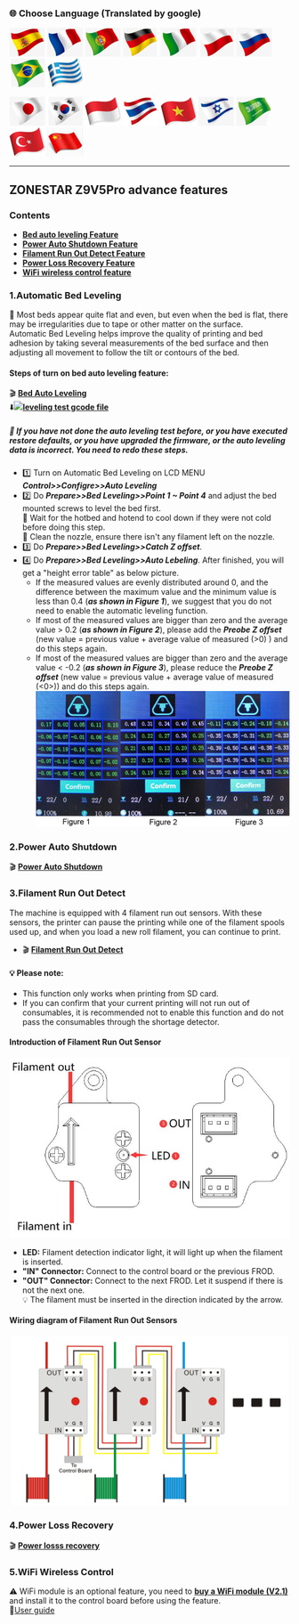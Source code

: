 ### :globe_with_meridians: Choose Language (Translated by google)
[![](../../../../lanpic/ES.png)](https://github-com.translate.goog/ZONESTAR3D/Z9/blob/main/Z9V5/Z9V5-MK4/1.Installation_and_User_Guide/Advances_Feature/readme.md?_x_tr_sl=en&_x_tr_tl=es)
[![](../../../../lanpic/FR.png)](https://github-com.translate.goog/ZONESTAR3D/Z9/blob/main/Z9V5/Z9V5-MK4/1.Installation_and_User_Guide/Advances_Feature/readme.md?_x_tr_sl=en&_x_tr_tl=fr)
[![](../../../../lanpic/PT.png)](https://github-com.translate.goog/ZONESTAR3D/Z9/blob/main/Z9V5/Z9V5-MK4/1.Installation_and_User_Guide/Advances_Feature/readme.md?_x_tr_sl=en&_x_tr_tl=pt)
[![](../../../../lanpic/DE.png)](https://github-com.translate.goog/ZONESTAR3D/Z9/blob/main/Z9V5/Z9V5-MK4/1.Installation_and_User_Guide/Advances_Feature/readme.md?_x_tr_sl=en&_x_tr_tl=de)
[![](../../../../lanpic/IT.png)](https://github-com.translate.goog/ZONESTAR3D/Z9/blob/main/Z9V5/Z9V5-MK4/1.Installation_and_User_Guide/Advances_Feature/readme.md?_x_tr_sl=en&_x_tr_tl=it)
[![](../../../../lanpic/PL.png)](https://github-com.translate.goog/ZONESTAR3D/Z9/blob/main/Z9V5/Z9V5-MK4/1.Installation_and_User_Guide/Advances_Feature/readme.md?_x_tr_sl=en&_x_tr_tl=pl)
[![](../../../../lanpic/RU.png)](https://github-com.translate.goog/ZONESTAR3D/Z9/blob/main/Z9V5/Z9V5-MK4/1.Installation_and_User_Guide/Advances_Feature/readme.md?_x_tr_sl=en&_x_tr_tl=ru)
[![](../../../../lanpic/BR.png)](https://github-com.translate.goog/ZONESTAR3D/Z9/blob/main/Z9V5/Z9V5-MK4/1.Installation_and_User_Guide/Advances_Feature/readme.md?_x_tr_sl=en&_x_tr_tl=pt)
[![](../../../../lanpic/GR.png)](https://github-com.translate.goog/ZONESTAR3D/Z9/blob/main/Z9V5/Z9V5-MK4/1.Installation_and_User_Guide/Advances_Feature/readme.md?_x_tr_sl=en&_x_tr_tl=el)

[![](../../../../lanpic/JP.png)](https://github-com.translate.goog/ZONESTAR3D/Z9/blob/main/Z9V5/Z9V5-MK4/1.Installation_and_User_Guide/Advances_Feature/readme.md?_x_tr_sl=en&_x_tr_tl=ja)
[![](../../../../lanpic/KR.png)](https://github-com.translate.goog/ZONESTAR3D/Z9/blob/main/Z9V5/Z9V5-MK4/1.Installation_and_User_Guide/Advances_Feature/readme.md?_x_tr_sl=en&_x_tr_tl=ko)
[![](../../../../lanpic/ID.png)](https://github-com.translate.goog/ZONESTAR3D/Z9/blob/main/Z9V5/Z9V5-MK4/1.Installation_and_User_Guide/Advances_Feature/readme.md?_x_tr_sl=en&_x_tr_tl=id)
[![](../../../../lanpic/TH.png)](https://github-com.translate.goog/ZONESTAR3D/Z9/blob/main/Z9V5/Z9V5-MK4/1.Installation_and_User_Guide/Advances_Feature/readme.md?_x_tr_sl=en&_x_tr_tl=th)
[![](../../../../lanpic/VN.png)](https://github-com.translate.goog/ZONESTAR3D/Z9/blob/main/Z9V5/Z9V5-MK4/1.Installation_and_User_Guide/Advances_Feature/readme.md?_x_tr_sl=en&_x_tr_tl=vi)
[![](../../../../lanpic/IL.png)](https://github-com.translate.goog/ZONESTAR3D/Z9/blob/main/Z9V5/Z9V5-MK4/1.Installation_and_User_Guide/Advances_Feature/readme.md?_x_tr_sl=en&_x_tr_tl=iw)
[![](../../../../lanpic/SA.png)](https://github-com.translate.goog/ZONESTAR3D/Z9/blob/main/Z9V5/Z9V5-MK4/1.Installation_and_User_Guide/Advances_Feature/readme.md?_x_tr_sl=en&_x_tr_tl=ar)
[![](../../../../lanpic/TR.png)](https://github-com.translate.goog/ZONESTAR3D/Z9/blob/main/Z9V5/Z9V5-MK4/1.Installation_and_User_Guide/Advances_Feature/readme.md?_x_tr_sl=en&_x_tr_tl=tr)
[![](../../../../lanpic/CN.png)](https://github-com.translate.goog/ZONESTAR3D/Z9/blob/main/Z9V5/Z9V5-MK4/1.Installation_and_User_Guide/Advances_Feature/readme.md?_x_tr_sl=en&_x_tr_tl=zh-CN)

-----
## ZONESTAR Z9V5Pro advance features
### Contents
- [**Bed auto leveling Feature**](#1automatic-bed-leveling)
- [**Power Auto Shutdown Feature**](#2power-auto-shutdown)
- [**Filament Run Out Detect Feature**](#3filament-run-out-detect)
- [**Power Loss Recovery Feature**](#4power-loss-recovery)
- [**WiFi wireless control feature**](#5wifi-wireless-control)

### 1.Automatic Bed Leveling
:book: Most beds appear quite flat and even, but even when the bed is flat, there may be irregularities due to tape or other matter on the surface.  
Automatic Bed Leveling helps improve the quality of printing and bed adhesion by taking several measurements of the bed surface and then adjusting all movement to follow the tilt or contours of the bed.   
#### Steps of turn on bed auto leveling feature:
:clapper: [**Bed Auto Leveling**](https://youtu.be/Zoyl6PybsUk)  
:arrow_down:[![](gcode.jpg)**leveling test gcode file**](./Bed_Auto_Leveling/level_test_310.zip)  
##### :loudspeaker: If you have not done the auto leveling test before, or you have executed restore defaults, or you have upgraded the firmware, or the auto leveling data is incorrect. You need to redo these steps.   
- :one: Turn on Automatic Bed Leveling on LCD MENU ***Control>>Configre>>Auto Leveling***  
- :two: Do ***Prepare>>Bed Leveling>>Point 1 ~ Point 4*** and adjust the bed mounted screws to level the bed first.   
:loudspeaker: Wait for the hotbed and hotend to cool down if they were not cold before doing this step.  
:loudspeaker: Clean the nozzle, ensure there isn't any filament left on the nozzle.
- :three: Do ***Prepare>>Bed Leveling>>Catch Z offset***.
- :four: Do ***Prepare>>Bed Leveling>>Auto Lebeling***. After finished, you will get a "height error table" as below picture.
  - If the measured values are evenly distributed around 0, and the difference between the maximum value and the minimum value is less than 0.4 (***as shown in Figure 1***), we suggest that you do not need to enable the automatic leveling function.   
  - If most of the measured values are bigger than zero and the average value > 0.2 (***as shown in Figure 2***), please add the ***Preobe Z offset*** (new value = previous value + average value of measured (>0)  ) and do this steps again.
  - If most of the measured values are bigger than zero and the average value < -0.2 (***as shown in Figure 3***), please reduce the ***Preobe Z offset*** (new value = previous value + average value of measured (<0>)) and do this steps again.  
![](./pic/Bed_leveling_1.jpg)  


### 2.Power Auto Shutdown
:clapper: [**Power Auto Shutdown**](https://youtu.be/SJLpmJL-tG4)

### 3.Filament Run Out Detect
The machine is equipped with 4 filament run out sensors. With these sensors, the printer can pause the printing while one 
of the filament spools used up, and when you load a new roll filament, you can continue to print.   
- :clapper: [**Filament Run Out Detect**](https://youtu.be/QCJ-6L6ze1w) 
#### **:bulb: Please note:**   
- This function only works when printing from SD card.
- If you can confirm that your current printing will not run out of consumables, it is recommended not to enable this function and do not pass the consumables through the shortage detector.
#### Introduction of Filament Run Out Sensor
![](pic/FROD1.jpg)
- **LED:** Filament detection indicator light, it will light up when the filament is inserted.
- **"IN" Connector:** Connect to  the control board or the previous FROD.
- **"OUT" Connector:** Connect to the next FROD. Let it suspend if there is not the next one.   
:bulb:  The filament must be inserted in the direction indicated by the arrow.
#### Wiring diagram of Filament Run Out Sensors
![](pic/FRODwiring.jpg)

### 4.Power Loss Recovery
:clapper: [**Power losss recovery**](https://youtu.be/SK95C-6OpB4)  

### 5.WiFi Wireless Control
:warning: WiFi module is an optional feature, you need to [**buy a WiFi module (V2.1)**](https://www.aliexpress.com/item/1005002378551489.html) and install it to the control board before using the feature.    
:book:[User guide](https://github.com/ZONESTAR3D/Upgrade-kit-guide/tree/main/WiFi)
